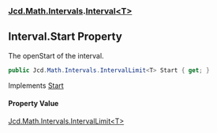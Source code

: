 ### [Jcd.Math.Intervals](Jcd.Math.Intervals.md 'Jcd.Math.Intervals').[Interval&lt;T&gt;](Jcd.Math.Intervals.Interval_T_.md 'Jcd.Math.Intervals.Interval<T>')

## Interval<T>.Start Property

The openStart of the interval.

```csharp
public Jcd.Math.Intervals.IntervalLimit<T> Start { get; }
```

Implements [Start](Jcd.Math.Intervals.IInterval_T_.Start.md 'Jcd.Math.Intervals.IInterval<T>.Start')

#### Property Value
[Jcd.Math.Intervals.IntervalLimit&lt;](Jcd.Math.Intervals.IntervalLimit_T_.md 'Jcd.Math.Intervals.IntervalLimit<T>')[T](Jcd.Math.Intervals.Interval_T_.md#Jcd.Math.Intervals.Interval_T_.T 'Jcd.Math.Intervals.Interval<T>.T')[&gt;](Jcd.Math.Intervals.IntervalLimit_T_.md 'Jcd.Math.Intervals.IntervalLimit<T>')